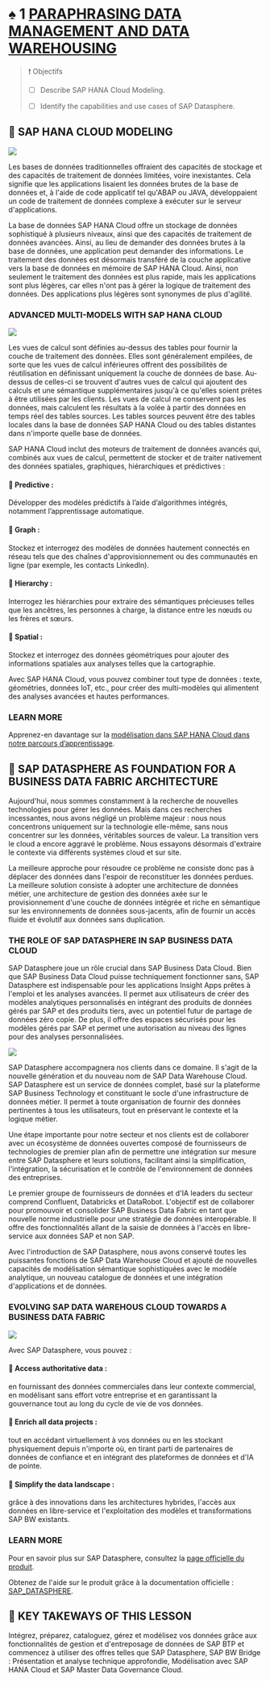 # ♠ 1 [PARAPHRASING DATA MANAGEMENT AND DATA WAREHOUSING](link)

> :exclamation: Objectifs
>
> - [ ] Describe SAP HANA Cloud Modeling.
>
> - [ ] Identify the capabilities and use cases of SAP Datasphere.

## :closed_book: SAP HANA CLOUD MODELING

![](./RESSOURCES/HC_COMPARE.png)

Les bases de données traditionnelles offraient des capacités de stockage et des capacités de traitement de données limitées, voire inexistantes. Cela signifie que les applications lisaient les données brutes de la base de données et, à l'aide de code applicatif tel qu'ABAP ou JAVA, développaient un code de traitement de données complexe à exécuter sur le serveur d'applications.

La base de données SAP HANA Cloud offre un stockage de données sophistiqué à plusieurs niveaux, ainsi que des capacités de traitement de données avancées. Ainsi, au lieu de demander des données brutes à la base de données, une application peut demander des informations. Le traitement des données est désormais transféré de la couche applicative vers la base de données en mémoire de SAP HANA Cloud. Ainsi, non seulement le traitement des données est plus rapide, mais les applications sont plus légères, car elles n'ont pas à gérer la logique de traitement des données. Des applications plus légères sont synonymes de plus d'agilité.

### ADVANCED MULTI-MODELS WITH SAP HANA CLOUD

![](./RESSOURCES/HC_Calcview.png)

Les vues de calcul sont définies au-dessus des tables pour fournir la couche de traitement des données. Elles sont généralement empilées, de sorte que les vues de calcul inférieures offrent des possibilités de réutilisation en définissant uniquement la couche de données de base. Au-dessus de celles-ci se trouvent d'autres vues de calcul qui ajoutent des calculs et une sémantique supplémentaires jusqu'à ce qu'elles soient prêtes à être utilisées par les clients. Les vues de calcul ne conservent pas les données, mais calculent les résultats à la volée à partir des données en temps réel des tables sources. Les tables sources peuvent être des tables locales dans la base de données SAP HANA Cloud ou des tables distantes dans n'importe quelle base de données.

SAP HANA Cloud inclut des moteurs de traitement de données avancés qui, combinés aux vues de calcul, permettent de stocker et de traiter nativement des données spatiales, graphiques, hiérarchiques et prédictives :

#### :small_red_triangle_down: Predictive :

Développer des modèles prédictifs à l’aide d’algorithmes intégrés, notamment l’apprentissage automatique.

#### :small_red_triangle_down: Graph :

Stockez et interrogez des modèles de données hautement connectés en réseau tels que des chaînes d'approvisionnement ou des communautés en ligne (par exemple, les contacts LinkedIn).

#### :small_red_triangle_down: Hierarchy :

Interrogez les hiérarchies pour extraire des sémantiques précieuses telles que les ancêtres, les personnes à charge, la distance entre les nœuds ou les frères et sœurs.

#### :small_red_triangle_down: Spatial :

Stockez et interrogez des données géométriques pour ajouter des informations spatiales aux analyses telles que la cartographie.

Avec SAP HANA Cloud, vous pouvez combiner tout type de données : texte, géométries, données IoT, etc., pour créer des multi-modèles qui alimentent des analyses avancées et hautes performances.

### LEARN MORE

Apprenez-en davantage sur la [modélisation dans SAP HANA Cloud dans notre parcours d’apprentissage](https://learning.sap.com/learning-journeys/develop-data-models-with-sap-hana-cloud).

## :closed_book: SAP DATASPHERE AS FOUNDATION FOR A BUSINESS DATA FABRIC ARCHITECTURE

Aujourd'hui, nous sommes constamment à la recherche de nouvelles technologies pour gérer les données. Mais dans ces recherches incessantes, nous avons négligé un problème majeur : nous nous concentrons uniquement sur la technologie elle-même, sans nous concentrer sur les données, véritables sources de valeur. La transition vers le cloud a encore aggravé le problème. Nous essayons désormais d'extraire le contexte via différents systèmes cloud et sur site.

La meilleure approche pour résoudre ce problème ne consiste donc pas à déplacer des données dans l'espoir de reconstituer les données perdues. La meilleure solution consiste à adopter une architecture de données métier, une architecture de gestion des données axée sur le provisionnement d'une couche de données intégrée et riche en sémantique sur les environnements de données sous-jacents, afin de fournir un accès fluide et évolutif aux données sans duplication.

### THE ROLE OF SAP DATASPHERE IN SAP BUSINESS DATA CLOUD

SAP Datasphere joue un rôle crucial dans SAP Business Data Cloud. Bien que SAP Business Data Cloud puisse techniquement fonctionner sans, SAP Datasphere est indispensable pour les applications Insight Apps prêtes à l'emploi et les analyses avancées. Il permet aux utilisateurs de créer des modèles analytiques personnalisés en intégrant des produits de données gérés par SAP et des produits tiers, avec un potentiel futur de partage de données zéro copie. De plus, il offre des espaces sécurisés pour les modèles gérés par SAP et permet une autorisation au niveau des lignes pour des analyses personnalisées.

![](./RESSOURCES/BTP100_06_U5L3C1_001.png)

SAP Datasphere accompagnera nos clients dans ce domaine. Il s'agit de la nouvelle génération et du nouveau nom de SAP Data Warehouse Cloud. SAP Datasphere est un service de données complet, basé sur la plateforme SAP Business Technology et constituant le socle d'une infrastructure de données métier. Il permet à toute organisation de fournir des données pertinentes à tous les utilisateurs, tout en préservant le contexte et la logique métier.

Une étape importante pour notre secteur et nos clients est de collaborer avec un écosystème de données ouvertes composé de fournisseurs de technologies de premier plan afin de permettre une intégration sur mesure entre SAP Datasphere et leurs solutions, facilitant ainsi la simplification, l'intégration, la sécurisation et le contrôle de l'environnement de données des entreprises.

Le premier groupe de fournisseurs de données et d'IA leaders du secteur comprend Confluent, Databricks et DataRobot. L'objectif est de collaborer pour promouvoir et consolider SAP Business Data Fabric en tant que nouvelle norme industrielle pour une stratégie de données interopérable. Il offre des fonctionnalités allant de la saisie de données à l'accès en libre-service aux données SAP et non SAP.

Avec l'introduction de SAP Datasphere, nous avons conservé toutes les puissantes fonctions de SAP Data Warehouse Cloud et ajouté de nouvelles capacités de modélisation sémantique sophistiquées avec le modèle analytique, un nouveau catalogue de données et une intégration d'applications et de données.

### EVOLVING SAP DATA WAREHOUS CLOUD TOWARDS A BUSINESS DATA FABRIC

![](./RESSOURCES/BTP100_06_U5L3C1_003.png)

Avec SAP Datasphere, vous pouvez :

#### :small_red_triangle_down: Access authoritative data :

en fournissant des données commerciales dans leur contexte commercial, en modélisant sans effort votre entreprise et en garantissant la gouvernance tout au long du cycle de vie de vos données.

#### :small_red_triangle_down: Enrich all data projects :

tout en accédant virtuellement à vos données ou en les stockant physiquement depuis n'importe où, en tirant parti de partenaires de données de confiance et en intégrant des plateformes de données et d'IA de pointe.

#### :small_red_triangle_down: Simplify the data landscape :

grâce à des innovations dans les architectures hybrides, l'accès aux données en libre-service et l'exploitation des modèles et transformations SAP BW existants.

### LEARN MORE

Pour en savoir plus sur SAP Datasphere, consultez la [page officielle du produit](https://www.sap.com/products/technology-platform/datasphere.html).

Obtenez de l'aide sur le produit grâce à la documentation officielle : [SAP_DATASPHERE](https://help.sap.com/docs/SAP_DATASPHERE).

## :closed_book: KEY TAKEWAYS OF THIS LESSON

Intégrez, préparez, cataloguez, gérez et modélisez vos données grâce aux fonctionnalités de gestion et d'entreposage de données de SAP BTP et commencez à utiliser des offres telles que SAP Datasphere, SAP BW Bridge : Présentation et analyse technique approfondie, Modélisation avec SAP HANA Cloud et SAP Master Data Governance Cloud.
